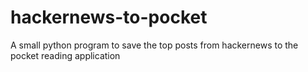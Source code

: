 # hackernews-to-pocket
A small python program to save the top posts from hackernews to the pocket reading application

